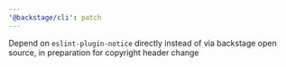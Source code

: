```yaml
---
'@backstage/cli': patch
---
```


Depend on `eslint-plugin-notice` directly instead of via backstage open source, in preparation for copyright header change

